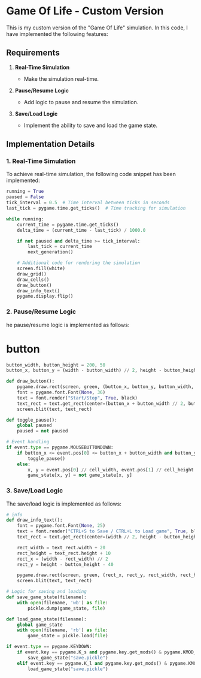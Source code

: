 # Game Of Life - Custom Version

This is my custom version of the "Game Of Life" simulation. In this code, I have implemented the following features:

## Requirements

1. **Real-Time Simulation**
   - Make the simulation real-time.

2. **Pause/Resume Logic**
   - Add logic to pause and resume the simulation.

3. **Save/Load Logic**
   - Implement the ability to save and load the game state.

## Implementation Details

### 1. Real-Time Simulation

To achieve real-time simulation, the following code snippet has been implemented:

```python
running = True
paused = False
tick_interval = 0.5  # Time interval between ticks in seconds
last_tick = pygame.time.get_ticks()  # Time tracking for simulation

while running:
    current_time = pygame.time.get_ticks()
    delta_time = (current_time - last_tick) / 1000.0

    if not paused and delta_time >= tick_interval:
        last_tick = current_time
        next_generation()

    # Additional code for rendering the simulation
    screen.fill(white)
    draw_grid()
    draw_cells()
    draw_button()
    draw_info_text()
    pygame.display.flip()
```
### 2. Pause/Resume Logic
he pause/resume logic is implemented as follows:
# button
```python
button_width, button_height = 200, 50
button_x, button_y = (width - button_width) // 2, height - button_height - 10

def draw_button():
    pygame.draw.rect(screen, green, (button_x, button_y, button_width, button_height))
    font = pygame.font.Font(None, 36)
    text = font.render("Start/Stop", True, black)
    text_rect = text.get_rect(center=(button_x + button_width // 2, button_y + button_height // 2))
    screen.blit(text, text_rect)

def toggle_pause():
    global paused
    paused = not paused

# Event handling
if event.type == pygame.MOUSEBUTTONDOWN:
    if button_x <= event.pos[0] <= button_x + button_width and button_y <= event.pos[1] <= button_y + button_height:
        toggle_pause()
    else:
        x, y = event.pos[0] // cell_width, event.pos[1] // cell_height
        game_state[x, y] = not game_state[x, y]

```
### 3. Save/Load Logic
The save/load logic is implemented as follows:
```python
# info
def draw_info_text():
    font = pygame.font.Font(None, 25)
    text = font.render("CTRL+S to Save / CTRL+L to Load game", True, black)
    text_rect = text.get_rect(center=(width // 2, height - button_height - 30))

    rect_width = text_rect.width + 20
    rect_height = text_rect.height + 10
    rect_x = (width - rect_width) // 2
    rect_y = height - button_height - 40

    pygame.draw.rect(screen, green, (rect_x, rect_y, rect_width, rect_height))
    screen.blit(text, text_rect)

# Logic for saving and loading
def save_game_state(filename):
    with open(filename, 'wb') as file:
        pickle.dump(game_state, file)

def load_game_state(filename):
    global game_state
    with open(filename, 'rb') as file:
        game_state = pickle.load(file)

if event.type == pygame.KEYDOWN:
    if event.key == pygame.K_s and pygame.key.get_mods() & pygame.KMOD_CTRL:
        save_game_state("save.pickle")
    elif event.key == pygame.K_l and pygame.key.get_mods() & pygame.KMOD_CTRL:
        load_game_state("save.pickle")
```
